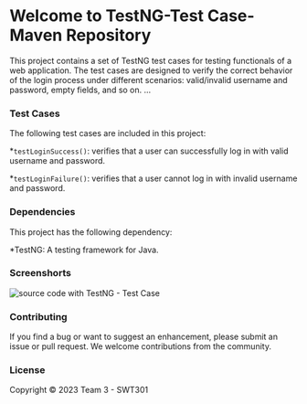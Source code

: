 
# Welcome to TestNG-Test Case-Maven Repository

This project contains a set of TestNG test cases for testing functionals of a web application. The test cases are designed to verify the correct behavior of the login process under different scenarios: valid/invalid username and password, empty fields, and so on. ...

### Test Cases

The following test cases are included in this project:

*`testLoginSuccess()`: verifies that a user can successfully log in with valid username and password.

*`testLoginFailure()`: verifies that a user cannot log in with invalid username and password.

### Dependencies

This project has the following dependency:

*TestNG: A testing framework for Java.

### Screenshorts

![source code with TestNG - Test Case]()

### Contributing

If you find a bug or want to suggest an enhancement, please submit an issue or pull request. We welcome contributions from the community.

### License

Copyright &#169; 2023 Team 3 - SWT301
